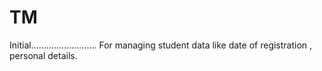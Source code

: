 # TM

Initial..........................
For managing student data like date of registration , personal details.
